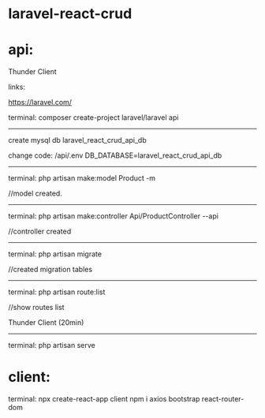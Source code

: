 # laravel-react-crud

# api:

Thunder Client 

links:

https://laravel.com/


terminal:
composer create-project laravel/laravel api


***********************
create mysql db laravel_react_crud_api_db

change code:
/api/.env 
DB_DATABASE=laravel_react_crud_api_db

************
terminal:
php artisan make:model Product -m

//model created.


******************
terminal:
php artisan make:controller Api/ProductController --api

//controller created

*******************
terminal: 
php artisan migrate

//created migration tables
*********************

terminal:
php artisan route:list

//show routes list

Thunder Client (20min)

*************************
terminal:
php artisan serve


# client:

terminal:
npx create-react-app  client
npm i axios bootstrap react-router-dom




